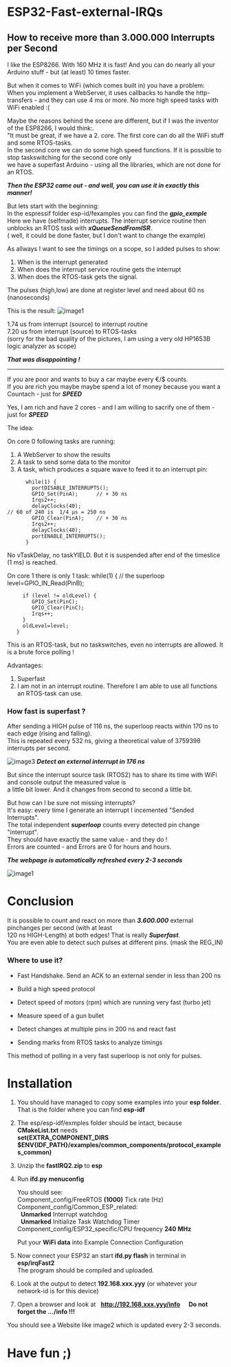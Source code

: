 # ESP32-Fast-external-IRQs
## How to receive more than 3.000.000 Interrupts per Second

I like the ESP8266. With 160 MHz it is fast! And you can do nearly all your Arduino stuff - but (at least) 10 times faster.

But when it comes to WiFi (which comes built in) you have a problem:<br>
When you implement a WebServer, it uses callbacks to handle the http-transfers - and they can use 4 ms or more.
No more high speed tasks with WiFi enabled :(

Maybe the reasons behind the scene are different, but if I was the inventor of the ESP8266, I would think:.<br>
"It must be great, if we have a 2. core. The first core can do all the WiFi stuff and some RTOS-tasks.<br>
In the second core we can do some high speed functions. If it is possible to stop taskswitching for the second core only<br>
we have a superfast Arduino - using all the libraries, which are not done for an RTOS.<br>

***Then the ESP32 came out - and well, you can use it in exactly this manner!***<br>

But lets start with the beginning:<br>
In the espressif folder esp-id/fexamples you can find  the ***gpio_exmple***<br>
Here we have (selfmade) interrupts. The interrupt service routine then unblocks an RTOS task with ***xQueueSendFromISR***.<br>
( well, it could be done faster, but I don't want to change the example)

As allways  I want to see the timings on a scope, so I added pulses to show:
1) When is the interrupt generated
2) When does the interrupt service routine gets the interrupt
3) When does the RTOS-task gets the signal.

The pulses (high,low) are done at register level and need about 60 ns (nanoseconds)
 
This is the result:
 ![image1](./image1.jpg?raw=true "gpio example")

1.74 us from interrupt (source) to interrupt routine<br>
7.20 us from interrupt (source) to RTOS-tasks<br>
(sorry for the bad quality of the pictures, I am using a very old HP1653B logic analyzer as scope)

***That was disappointing !***

----------------
If you are poor and wants to buy a car maybe every €/$ counts.<br>
If you are rich you maybe maybe spend a lot of money because you want a Countach - just for ***SPEED***<br>

Yes, I am rich and have 2 cores - and I am willing to sacrify one of them - just for ***SPEED***

The idea:

On core 0 following tasks are running:

1) A WebServer to show the results
2) A task to send some data to the monitor
3) A task, which produces a square wave to feed it to an interrupt pin:
```
      while(1) {
        portDISABLE_INTERRUPTS();
        GPIO_Set(PinA);      // + 30 ns
        Irqs2++;
        delayClocks(40);                                                // 60 of 240 is  1/4 µs = 250 ns
        GPIO_Clear(PinA);    // + 30 ns
        Irqs2++;
        delayClocks(40);
        portENABLE_INTERRUPTS();
      }
```      
No vTaskDelay, no taskYIELD. But it is suspended after end of the timeslice (1 ms) is reached. 


On core 1 there is only 1 task:
       while(1) {                                                       // the superloop
         level=GPIO_IN_Read(PinB);                                      
         
         if (level != oldLevel) {
            GPIO_Set(PinC);
            GPIO_Clear(PinC);
            Irqs++;
         }
         oldLevel=level;
       }

This is an RTOS-task, but no taskswitches, even no interrupts are allowed. It is a brute force polling !<br>

Advantages:
1) Superfast
2) I am not in an interrupt routine. Therefore I am able to use all functions an RTOS-task can use.

### How fast is superfast ?

After sending a  HIGH pulse  of 116 ns, the  superloop  reacts within 170 ns to each edge (rising and falling).<br>
This is repeated every 532 ns, giving a theoretical value of 3759398 interrupts per second.

 ![image3](./image3.jpg?raw=true "Detect an external interrupt in 176 ns")
 ***Detect an external interrupt in 176 ns***

But since the interrupt source task (RTOS2) has to share its time with WiFi and console output the measured value is<br>
a little bit lower. And it changes from second to second a little bit.

But how can I be sure not missing interrupts?<br>
It's easy: every time I generate an interrupt I incemented "Sended Interrupts".<br>
The total independent ***superloop*** counts every detected pin change "interrupt".<br>
They should have exactly the same value - and they do !<br>
Errors are counted - and Errors are 0 for hours and hours.

***The webpage is automatically refreshed every 2-3 seconds***

 ![image1](./image2.jpg?raw=true "3.6 Million external Interrupts per Second:")


#  Conclusion
 
It is possible to count and react on more than ***3.600.000*** external pinchanges per second (with at least<br>
120 ns HIGH-Length) at both edges! That is really ***Superfast***.<br>
You are even able to detect such pulses at different pins. (mask the REG_IN)<br>

### Where to use it?

- Fast Handshake. Send an ACK to an external sender in less than 200 ns

- Build a high speed protocol

- Detect speed of motors (rpm) which are running very fast (turbo jet)

- Measure speed of a gun bullet

- Detect changes at multiple pins in 200 ns and react fast

- Sending marks from RTOS tasks to analyze timings

This method of polling in a very fast superloop is not only for pulses.



# Installation

1) You should have managed to copy some examples into your **esp folder**. That is the folder where you can find **esp-idf**
2) The esp/esp-idf/exmples folder should be intact, because **CMakeList.txt** needs<br>
   **set(EXTRA_COMPONENT_DIRS $ENV{IDF_PATH}/examples/common_components/protocol_examples_common)**
3) Unzip the **fastIRQ2.zip** to **esp**
4) Run **ifd.py menuconfig**
   
      You should see:<br>
             Component_config/FreeRTOS **(1000)** Tick rate (Hz)<br>
             Component_config/Common_ESP_related:<br>
             &nbsp;&nbsp;**Unmarked** Interrupt watchdog<br>
             &nbsp;&nbsp;**Unmarked** Initialize Task Watchdog Timer<br>
             Component_config/ESP32_specific/CPU frequency **240 MHz**<br>

      Put your **WiFi data** into
             Example Connection Configuration
     
5) Now connect your ESP32 an start **ifd.py flash** in terminal in **esp/irqFast2**<br>
   The program should be compiled and uploaded.<br>
   
6) Look at the output to detect **192.168.xxx.yyy** (or whatever your network-id is for this device)

7) Open a browser and look at&nbsp;&nbsp; **http://192.168,xxx.yyy/info**   &nbsp;&nbsp;&nbsp;&nbsp;**Do not forget the .../info !!!**

You should see a Website like image2 which is updated every 2-3 seconds.

# Have fun ;)


   
